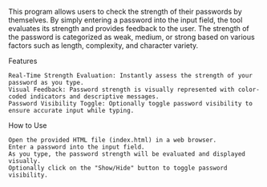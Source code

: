 This program allows users to check the strength of their passwords by themselves. By simply entering a password into the input field, the tool evaluates its strength and provides feedback to the user. The strength of the password is categorized as weak, medium, or strong based on various factors such as length, complexity, and character variety.

Features

    Real-Time Strength Evaluation: Instantly assess the strength of your password as you type.
    Visual Feedback: Password strength is visually represented with color-coded indicators and descriptive messages.
    Password Visibility Toggle: Optionally toggle password visibility to ensure accurate input while typing.

How to Use

    Open the provided HTML file (index.html) in a web browser.
    Enter a password into the input field.
    As you type, the password strength will be evaluated and displayed visually.
    Optionally click on the "Show/Hide" button to toggle password visibility.

